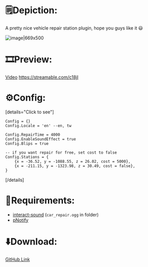 # :spiral_notepad:**Depiction:**
A pretty nice vehicle repair station plugin, hope you guys like it :smiley:

![image|669x500](upload://jeXnSukL41xaXQal9RZAOm5u9d9.jpeg) 

# :film_strip:**Preview:**
[Video](https://streamable.com/c18jl)
https://streamable.com/c18jl

# :gear:**Config:**
[details="Click to see"]
```
Config = {}
Config.Locale = 'en' --en, tw

Config.RepairTime = 4000
Config.EnableSoundEffect = true
Config.Blips = true

-- if you want repair for free, set cost to false
Config.Stations = {
	{x = -36.52, y = -1088.55, z = 26.02, cost = 5000},
	{x = -211.15, y = -1323.98, z = 30.49, cost = false},
}
```
[/details]

# :closed_lock_with_key:**Requirements:**
* [interact-sound](https://forum.cfx.re/t/release-play-custom-sounds-for-interactions/8282) (`car_repair.ogg` in folder)
* [pNotify](https://forum.cfx.re/t/release-pnotify-in-game-js-notifications-using-noty/20659)

# :arrow_down:**Download:**
[GitHub Link](https://github.com/weimino123/esx_CarRepairStation)
